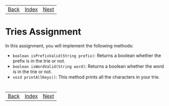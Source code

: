 <table width="100%">
    <tr>
        <td><a href="./003_Tries.md">Back</a></td>
        <td><a href="../Index.md">Index</a></td>
        <td><a href="./../005_Java_on_the_web/001_Setup.md">Next</a></td>
    </tr>
</table>

#

#       Tries Assignment


In this assignment, you will implement the following methods:

*   `boolean isPrefixValid(String prefix)`: Returns a boolean whether the prefix is in the trie or not.
*   `boolean isWordValid(String word)`: Returns a boolean whether the word is in the trie or not.
*   `void printAllKeys()`: This method prints all the characters in your trie.

#

[]()
<table width="100%">
    <tr>
        <td><a href="./003_Tries.md">Back</a></td>
        <td><a href="../Index.md">Index</a></td>
        <td><a href="./../005_Java_on_the_web/001_Setup.md">Next</a></td>
    </tr>
</table>